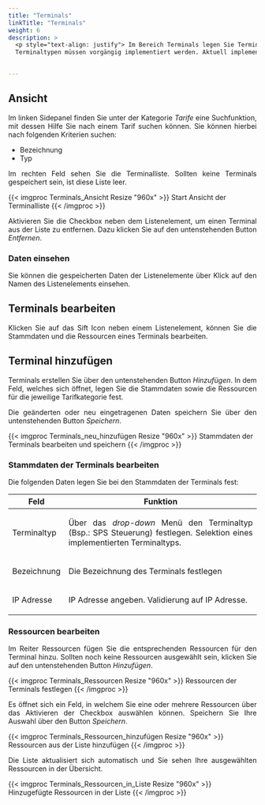 ```yaml
---
title: "Terminals"
linkTitle: "Terminals"
weight: 6
description: >
  <p style="text-align: justify"> Im Bereich Terminals legen Sie Terminallisten fest. Die einzelnen Terminals können Sie neu hinzufügen oder ändern. 
  Terminaltypen müssen vorgängig implementiert werden. Aktuell implementierte Typen: SPS Steuerung  </p>
 

---
```

## Ansicht

<p style="text-align: justify">
Im linken Sidepanel finden Sie unter der Kategorie <i>Tarife</i> eine Suchfunktion, mit dessen Hilfe Sie nach einem Tarif suchen können. Sie können hierbei nach folgenden Kriterien suchen: </p>

* Bezeichnung
* Typ

<p style="text-align: justify">
Im rechten Feld sehen Sie die Terminalliste. Sollten keine Terminals gespeichert sein, ist diese Liste leer. </p>

{{< imgproc Terminals_Ansicht Resize "960x" >}}
Start Ansicht der Terminalliste
{{< /imgproc >}}

<p style="text-align: justify">
Aktivieren Sie die Checkbox neben dem Listenelement, um einen Terminal aus der Liste zu entfernen. Dazu klicken Sie auf den untenstehenden Button <i>Entfernen</i>. </p>

### Daten einsehen

<p style="text-align: justify">
Sie können die gespeicherten Daten der Listenelemente über Klick auf den Namen des Listenelements einsehen. </p> 

## Terminals bearbeiten

<p style="text-align: justify">
Klicken Sie auf das Sift Icon neben einem Listenelement, können Sie die Stammdaten und die Ressourcen eines Terminals bearbeiten. </p>

## Terminal hinzufügen

<p style="text-align: justify">
Terminals erstellen Sie über den untenstehenden Button <i>Hinzufügen</i>. In dem Feld, welches sich öffnet, legen Sie die Stammdaten sowie die Ressourcen für die jeweilige Tarifkategorie fest. </p>

<p style="text-align: justify">
Die geänderten oder neu eingetragenen Daten speichern Sie über den untenstehenden Button <i>Speichern</i>. </p>

{{< imgproc Terminals_neu_hinzufügen Resize "960x" >}}
Stammdaten der Terminals bearbeiten und speichern
{{< /imgproc >}}

### Stammdaten der Terminals bearbeiten

<p style="text-align: justify">
Die folgenden Daten legen Sie bei den Stammdaten der Terminals fest: </p>

| Feld         | Funktion         | 
| ------------- |-------------  | 
| Terminaltyp        |<p style="text-align: justify"> Über das <i>drop-down</i> Menü den Terminaltyp (Bsp.: SPS Steuerung) festlegen. Selektion eines implementierten Terminaltyps. </p>| 
| Bezeichnung   |<p style="text-align: justify"> Die Bezeichnung des Terminals festlegen  </p> |  
| IP Adresse |<p style="text-align: justify"> IP Adresse angeben. Validierung auf IP Adresse. </p> |  

### Ressourcen bearbeiten

<p style="text-align: justify">
Im Reiter Ressourcen fügen Sie die entsprechenden Ressourcen für den Terminal hinzu. Sollten noch keine Ressourcen ausgewählt sein, klicken Sie auf den untenstehenden Button <i>Hinzufügen</i>. </p>

{{< imgproc Terminals_Ressourcen Resize "960x" >}}
Ressourcen der Terminals festlegen
{{< /imgproc >}}

<p style="text-align: justify">
Es öffnet sich ein Feld, in welchem Sie eine oder mehrere Ressourcen über das Aktivieren der Checkbox auswählen können. Speichern Sie Ihre Auswahl über den Button <i>Speichern</i>. </p>

{{< imgproc Terminals_Ressourcen_hinzufügen Resize "960x" >}}
Ressourcen aus der Liste hinzufügen
{{< /imgproc >}}

<p style="text-align: justify">
Die Liste aktualisiert sich automatisch und Sie sehen Ihre ausgewählten Ressourcen in der Übersicht. </p>

{{< imgproc Terminals_Ressourcen_in_Liste Resize "960x" >}}
Hinzugefügte Ressourcen in der Liste 
{{< /imgproc >}}